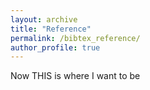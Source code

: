 ```yaml
---
layout: archive
title: "Reference"
permalink: /bibtex_reference/
author_profile: true
---
```


Now THIS is where I want to be